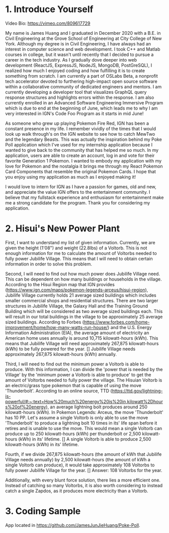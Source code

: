# 1. Introduce Yourself
Video Bio: https://vimeo.com/809617729

My name is James Huang and I graduated in December 2020 with a B.E. in Civil Engineering at the Grove School of Engineering at City College of New York. Although my degree is in Civil Engineering, I have always had an interest in computer science and web development. I took C++ and Matlab courses in college, but it wasn't until recently that I decided to pursue a career in the tech industry. As I gradually dove deeper into web development (ReactJS, ExpressJS, NodeJS, MongoDB, PostGreSQL), I realized how much I enjoyed coding and how fulfilling it is to create something from scratch. I am currently a part of OSLabs Beta, a nonprofit tech accelerator devoted to furthering high-impact open source software within a collaborative community of dedicated engineers and mentors. I am currently developing a developer tool that visualizes GraphQL query response structures and highlights errors within the response. I am also currently enrolled in an Advanced Software Engineering Immersive Program which is due to end at the beginning of June, which leads me to why I am very interested in IGN's Code Foo Program as it starts in mid June! 

As someone who grew up playing Pokemon Fire Red, IGN has been a constant presence in my life. I remember vividly of the times that I would look up walk through's on the IGN website to see how to catch MewTwo and the legendary Beasts. This was actually the inspiration behind my Poke Poll application which I've used for my internship application because I wanted to give back to the community that has helped me so much. In my application, users are able to create an account, log in and vote for their favorite Generation 1 Pokemon. I wanted to embody my application with my love for Pokemon and the nostalgia it brings me through my React Pokemon Card Components that resemble the original Pokemon Cards. I hope that you enjoy using my application as much as I enjoyed making it!

I would love to intern for IGN as I have a passion for games, old and new, and appreciate the value IGN offers to the entertainment community. I believe that my fullstack experience and enthusiasm for entertainment make me a strong candidate for the program. Thank you for considering my application.


# 2. Hisui's New Power Plant
First, I want to understand my list of given information. Currently, we are given the height (1'08") and weight (22.8lbs) of a Voltorb. This is not enough information for me to calculate the amount of Voltorbs needed to fully power Jubilife Village. This means that I will need to obtain certain information in order to solve this problem.

Second, I will need to find out how much power does Jubilife Village need. This can be dependent on how many buildings or households in the village. According to the Hisui Region map that IGN provides (https://www.ign.com/maps/pokemon-legends-arceus/hisui-region), Jubilife Village currently holds 21 average sized buildings which includes smaller commercial shops and residential structures. There are two larger structures in Jubilife Village, the Galaxy Hall and the Training Ground Building which will be considered as two average sized buildings each. This will result in our total buildings in the village to be approximately 25 average sized buildings. According to Forbes (https://www.forbes.com/home-improvement/home/how-many-watts-run-house/) and the U.S. Energy Information Administration (EIA), the average amount of electricity an American home uses annually is around 10,715 kilowatt-hours (kWh). This means that Jubilife Village will need approximately 267,875 kilowatt-hours (kWh) to be fully powered for the year. 
[] Jubilife Village needs approximately 267,875 kilowatt-hours (kWh) annually.

Third, I will need to find out the minimum power a Voltorb is able to produce. With this information, I can divide the 'power that is needed by the Village' by the 'minimum power a Voltorb is able to produce' to get the amount of Voltorbs needed to fully power the village. The Hisuian Voltorb is an electric/grass type pokemon that is capable of using the move 'Thunderbolt'. According to an online source, TTD (https://ttd.gov/lightning-is-powerful/#:~:text=How%20much%20energy%20is%20in,kilowatt%2Dhours%20of%20energy), an average lightning bolt produces around 250 kilowatt-hours (kWh). In Pokemon Legends: Arceus, the move 'Thunderbolt' has 10 PP. Let's assume a single Voltorb is only able to use the move 'Thunderbolt' to produce a lightning bolt 10 times in its' life span before it retires and is unable to use the move. This would mean a single Voltorb can produce up to 250 kilowatt-hours (kWh) per thunderbolt or 2,500 kilowatt-hours (kWh) in its' lifetime. 
[] A single Voltorb is able to produce 2,500 kilowatt-hours (kWh) in its' lifetime.

Fourth, if we divide 267,875 kilowatt-hours (the amount of kWh that Jubilife Village needs annually) by 2,500 kilowatt-hours (the amount of kWh a single Voltorb can produce), it would take approximately 108 Voltorbs to fully power Jubilife Village for the year. 
[] Answer: 108 Voltorbs for the year.

Additionally, with every blunt force solution, there lies a more efficient one. Instead of catching so many Voltorbs, it is also worth considering to instead catch a single Zapdos, as it produces more electricity than a Voltorb.  

# 3. Coding Sample
App located in https://github.com/JamesJunJieHuang/Poke-Poll.
